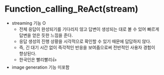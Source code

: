 # Function_calling_ReAct(stream)

- streaming 기능 O
  - 전체 응답이 완성되기를 기다리지 않고 답변이 생성되는 대로 볼 수 있어 빠르게 답변을 얻은 듯한 느낌을 준다.
  - 응답 생성의 진행 상황을 시각적으로 확인할 수 있기 때문에 답답하지 않다. 
  - 즉, 긴 대기 시간 없이 즉각적인 반응을 보여줌으로써 전반적인 사용자 경험이 향상된다.
  - 한국인은 빨리빨리👍
- image generation 기능 미포함
